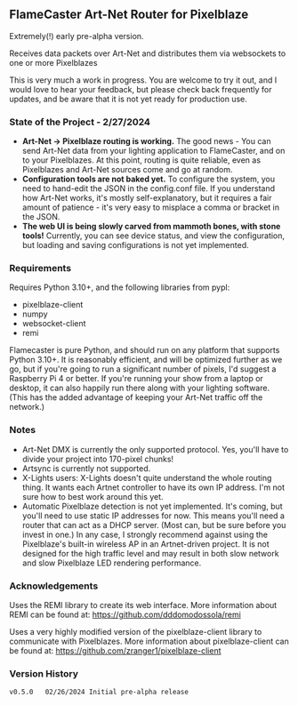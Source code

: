 ## FlameCaster Art-Net Router for Pixelblaze
Extremely(!) early pre-alpha version.  

Receives data packets over Art-Net and distributes them via websockets to one
or more Pixelblazes

This is very much a work in progress.  You are welcome to try it out, and I would love to hear your feedback,
but please check back frequently for updates, and be aware that it is not yet ready for production use. 

### State of the Project - 2/27/2024
- **Art-Net -> Pixelblaze routing is working.** The good news - You can send Art-Net data from your lighting application
to FlameCaster, and on to your Pixelblazes.  At this point, routing is quite reliable, even as Pixelblazes and Art-Net sources come and go at random.
- **Configuration tools are not baked yet.**  To configure the system, you need to hand-edit the JSON in the config.conf
file.  If you understand how Art-Net works, it's mostly self-explanatory, but it requires a fair amount of patience - it's very easy to misplace a comma or bracket in the JSON.
- **The web UI is being slowly carved from mammoth bones, with stone tools!**  Currently, you can see device status, and view the configuration,
but loading and saving configurations is not yet implemented.


### Requirements
Requires Python 3.10+, and the following libraries from pypl:
- pixelblaze-client
- numpy
- websocket-client
- remi

Flamecaster is pure Python, and should run on any platform that supports Python 3.10+.  It is reasonably efficient, and 
will be optimized further as we go, but if you're going to run a significant number of pixels, I'd suggest a Raspberry
Pi 4 or better. If you're running your show from a laptop or desktop, it can also happily run there along with your
lighting software.  (This has the added advantage of keeping your Art-Net traffic off the network.)

### Notes
- Art-Net DMX is currently the only supported protocol.  Yes, you'll have to divide your project into 170-pixel chunks!
- Artsync is currently not supported.
- X-Lights users:  X-Lights doesn't quite understand the whole routing thing.  It wants each Artnet controller to
have its own IP address.   I'm not sure how to best work around this yet.
- Automatic Pixelblaze detection is not yet implemented.  It's coming, but you'll need to use static IP addresses for
now.  This means you'll need a router that can act as a DHCP server. (Most can, but be sure before you invest in one.)
In any case, I strongly recommend against using the Pixelblaze's built-in wireless AP in an Artnet-driven project.
It is not designed for the high traffic level and may result in both slow network and slow Pixelblaze LED rendering
performance.

### Acknowledgements
Uses the REMI library to create its web interface.
More information about REMI can be found at: https://github.com/dddomodossola/remi

Uses a very highly modified version of the pixelblaze-client library to communicate with Pixelblazes.
More information about pixelblaze-client can be found at: https://github.com/zranger1/pixelblaze-client

### Version History
```
v0.5.0   02/26/2024 Initial pre-alpha release
```
